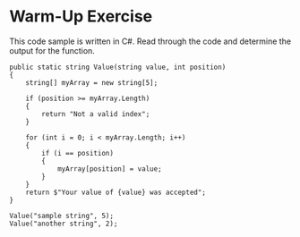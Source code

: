 # Warm-Up Exercise
This code sample is written in C#. Read through the code and determine the output for the function.

```
public static string Value(string value, int position)
{
    string[] myArray = new string[5];

    if (position >= myArray.Length)
    {
        return "Not a valid index";
    }

    for (int i = 0; i < myArray.Length; i++)
    {
        if (i == position)
        {
            myArray[position] = value;
        }
    }
    return $"Your value of {value} was accepted";
}

Value("sample string", 5);
Value("another string", 2);
```
